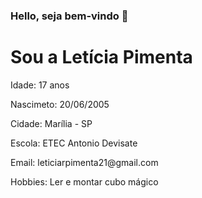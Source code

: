 ### Hello, seja bem-vindo 👋

<!--
**leticiapimenta01/leticiapimenta01** is a ✨ _special_ ✨ repository because its `README.md` (this file) appears on your GitHub profile.
 
Here are some ideas to get you started:

- 🔭 I’m currently working on ...
- 🌱 I’m currently learning ...
- 👯 I’m looking to collaborate on ...
- 🤔 I’m looking for help with ...
- 💬 Ask me about ...
- 📫 How to reach me: ...
- 😄 Pronouns: ...
- ⚡ Fun fact: ...
--><!DOCTYPE html>
<html>
<body>
    <h1>Sou a Letícia Pimenta</h1>
    <p>Idade: 17 anos </p>
    <p>Nascimeto: 20/06/2005</p>
    <p>Cidade: Marília - SP</p>
    <p>Escola: ETEC Antonio Devisate</p>
    <p>Email: leticiarpimenta21@gmail.com</p>
    <p>Hobbies: Ler e montar cubo mágico</p>
</body>
</html>
